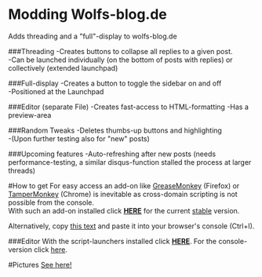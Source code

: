 # Modding Wolfs-blog.de
Adds threading and a "full"-display to wolfs-blog.de

###Threading
-Creates buttons to collapse all replies to a given post.<br>
-Can be launched individually (on the bottom of posts with replies) or collectively (extended launchpad)

###Full-display
-Creates a button to toggle the sidebar on and off<br>
-Positioned at the Launchpad

###Editor (separate File)
-Creates fast-access to HTML-formatting
-Has a preview-area

###Random Tweaks
-Deletes thumbs-up buttons and highlighting<br>
-(Upon further testing also for "new" posts)

###Upcoming features
-Auto-refreshing after new posts (needs performance-testing, a similar disqus-function stalled the process at larger threads)<br>

#How to get
For easy access an add-on like <a href="https://addons.mozilla.org/de/firefox/addon/greasemonkey/">GreaseMonkey</a> (Firefox) or <a href="https://chrome.google.com/webstore/detail/tampermonkey/dhdgffkkebhmkfjojejmpbldmpobfkfo?hl=de">TamperMonkey</a> (Chrome) is inevitable as cross-domain scripting is not possible from the console.
<br>With such an add-on installed click <b><a href="https://github.com/Piperita/WB-modding/raw/master/scripts/wolfs-blog.user.js">HERE</a></b> for the current <u>stable</u> version. 

Alternatively, copy <a href="https://github.com/Piperita/WB-modding/raw/master/scripts/wolfs-blog.js">this text</a> and paste it into your browser's console (Ctrl+I).

###Editor
With the script-launchers installed click <b><a href="https://github.com/Piperita/WB-modding/raw/master/scripts/editor/editor.user.js">HERE</a></b>. For the console-version click <a href="https://github.com/Piperita/WB-modding/blob/master/scripts/editor/editor.js">here</a>.

#Pictures
<a href="http://sta.sh/22kn1z2qes0">See here!</a>

